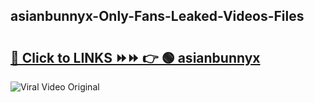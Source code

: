 
 ## asianbunnyx-Only-Fans-Leaked-Videos-Files

# <h2><a href="https://mediaupload.pro?asianbunnyx">🔗 Click to LINKS ⏩⏩ 👉 🟢 asianbunnyx </a></h2>

<a href="https://mediaupload.pro?asianbunnyx" rel="nofollow" data-target="animated-image.originalLink"><img src="https://i.ibb.co.com/xMMVF88/686577567.gif" alt="Viral Video Original" style="max-width: 100%; display: inline-block;" data-target="animated-image.originalImage"></a>